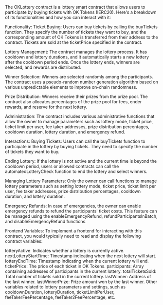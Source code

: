 The OKLottery contract is a lottery smart contract that allows users to participate by buying tickets with OK Tokens (IERC20). Here's a breakdown of its functionalities and how you can interact with it:

Functionality:
Ticket Buying: Users can buy tickets by calling the buyTickets function. They specify the number of tickets they want to buy, and the corresponding amount of OK Tokens is transferred from their address to the contract. Tickets are sold at the ticketPrice specified in the contract.

Lottery Management: The contract manages the lottery process. It has cooldown and lottery durations, and it automatically starts a new lottery after the cooldown period ends. Once the lottery ends, winners are selected, and rewards are distributed.

Winner Selection: Winners are selected randomly among the participants. The contract uses a pseudo-random number generation algorithm based on various unpredictable elements to improve on-chain randomness.

Prize Distribution: Winners receive their prizes from the prize pool. The contract also allocates percentages of the prize pool for fees, ender rewards, and reserve for the next lottery.

Administration: The contract includes various administrative functions that allow the owner to manage parameters such as lottery mode, ticket price, ticket limit per user, fee taker addresses, prize distribution percentages, cooldown duration, lottery duration, and emergency refund.

Interactions:
Buying Tickets: Users can call the buyTickets function to participate in the lottery by buying tickets. They need to specify the number of tickets they want to buy.

Ending Lottery: If the lottery is not active and the current time is beyond the cooldown period, users or allowed contracts can call the automatedLotteryCheck function to end the lottery and select winners.

Managing Lottery Parameters: Only the owner can call functions to manage lottery parameters such as setting lottery mode, ticket price, ticket limit per user, fee taker addresses, prize distribution percentages, cooldown duration, and lottery duration.

Emergency Refunds: In case of emergencies, the owner can enable emergency refunds to refund the participants' ticket costs. This feature can be managed using the enableEmergencyRefund, refundParticipantsInBatch, and disableEmergencyRefund functions.

Frontend Variables:
To implement a frontend for interacting with this contract, you would typically need to read and display the following contract variables:

lotteryActive: Indicates whether a lottery is currently active.
nextLotteryStartTime: Timestamp indicating when the next lottery will start.
lotteryEndTime: Timestamp indicating when the current lottery will end.
ticketPrice: The price of each ticket in OK Tokens.
participants: Array containing addresses of participants in the current lottery.
totalTicketsSold: Total number of tickets sold in the current lottery.
lastWinner: Address of the last winner.
lastWinnerPrize: Prize amount won by the last winner.
Other variables related to lottery parameters and settings, such as cooldownDuration, lotteryDuration, ticketLimitPerUser, feeTakerFeePercentage, feeTaker2FeePercentage, etc.